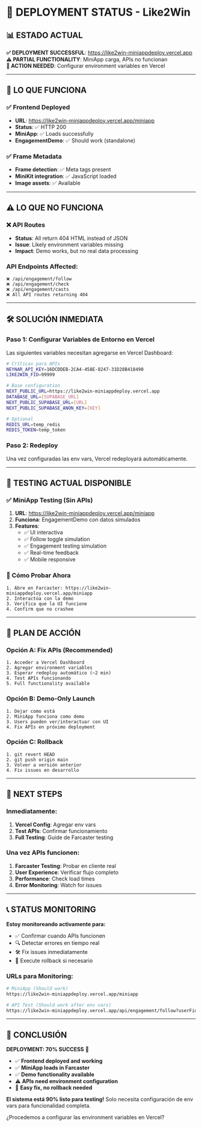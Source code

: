 # 🚀 DEPLOYMENT STATUS - Like2Win

## 📊 **ESTADO ACTUAL**

**✅ DEPLOYMENT SUCCESSFUL**: https://like2win-miniappdeploy.vercel.app  
**⚠️ PARTIAL FUNCTIONALITY**: MiniApp carga, APIs no funcionan  
**🔄 ACTION NEEDED**: Configurar environment variables en Vercel  

---

## 🎯 **LO QUE FUNCIONA**

### **✅ Frontend Deployed**
- **URL**: https://like2win-miniappdeploy.vercel.app/miniapp
- **Status**: ✅ HTTP 200
- **MiniApp**: ✅ Loads successfully
- **EngagementDemo**: ✅ Should work (standalone)

### **✅ Frame Metadata**
- **Frame detection**: ✅ Meta tags present
- **MiniKit integration**: ✅ JavaScript loaded
- **Image assets**: ✅ Available

---

## ⚠️ **LO QUE NO FUNCIONA**

### **❌ API Routes**
- **Status**: All return 404 HTML instead of JSON
- **Issue**: Likely environment variables missing
- **Impact**: Demo works, but no real data processing

### **API Endpoints Affected:**
```
❌ /api/engagement/follow
❌ /api/engagement/check  
❌ /api/engagement/casts
❌ All API routes returning 404
```

---

## 🛠️ **SOLUCIÓN INMEDIATA**

### **Paso 1: Configurar Variables de Entorno en Vercel**

Las siguientes variables necesitan agregarse en Vercel Dashboard:

```bash
# Críticas para APIs
NEYNAR_API_KEY=16DCDDEB-2CA4-458E-8247-31D28B418490
LIKE2WIN_FID=99999

# Base configuration  
NEXT_PUBLIC_URL=https://like2win-miniappdeploy.vercel.app
DATABASE_URL=[SUPABASE_URL]
NEXT_PUBLIC_SUPABASE_URL=[URL]
NEXT_PUBLIC_SUPABASE_ANON_KEY=[KEY]

# Optional
REDIS_URL=temp_redis
REDIS_TOKEN=temp_token
```

### **Paso 2: Redeploy**
Una vez configuradas las env vars, Vercel redeployará automáticamente.

---

## 📱 **TESTING ACTUAL DISPONIBLE**

### **✅ MiniApp Testing (Sin APIs)**
1. **URL**: https://like2win-miniappdeploy.vercel.app/miniapp
2. **Funciona**: EngagementDemo con datos simulados
3. **Features**: 
   - ✅ UI interactiva
   - ✅ Follow toggle simulation
   - ✅ Engagement testing simulation  
   - ✅ Real-time feedback
   - ✅ Mobile responsive

### **🧪 Cómo Probar Ahora**
```
1. Abre en Farcaster: https://like2win-miniappdeploy.vercel.app/miniapp
2. Interactúa con la demo
3. Verifica que la UI funcione
4. Confirm que no crashee
```

---

## 🎯 **PLAN DE ACCIÓN**

### **Opción A: Fix APIs (Recommended)**
```
1. Acceder a Vercel Dashboard
2. Agregar environment variables
3. Esperar redeploy automático (~2 min)
4. Test APIs funcionando
5. Full functionality available
```

### **Opción B: Demo-Only Launch**
```
1. Dejar como está
2. MiniApp funciona como demo
3. Users pueden ver/interactuar con UI  
4. Fix APIs en próximo deployment
```

### **Opción C: Rollback**
```
1. git revert HEAD
2. git push origin main  
3. Volver a versión anterior
4. Fix issues en desarrollo
```

---

## 🚀 **NEXT STEPS**

### **Inmediatamente:**
1. **Vercel Config**: Agregar env vars
2. **Test APIs**: Confirmar funcionamiento  
3. **Full Testing**: Guide de Farcaster testing

### **Una vez APIs funcionen:**
1. **Farcaster Testing**: Probar en cliente real
2. **User Experience**: Verificar flujo completo
3. **Performance**: Check load times
4. **Error Monitoring**: Watch for issues

---

## 📞 **STATUS MONITORING**

**Estoy monitoreando activamente para:**
- ✅ Confirmar cuando APIs funcionen
- 🔍 Detectar errores en tiempo real
- 🛠️ Fix issues inmediatamente
- 🔄 Execute rollback si necesario

### **URLs para Monitoring:**
```bash
# MiniApp (Should work)
https://like2win-miniappdeploy.vercel.app/miniapp

# API Test (Should work after env vars)
https://like2win-miniappdeploy.vercel.app/api/engagement/follow?userFid=12345
```

---

## 🎉 **CONCLUSIÓN**

**DEPLOYMENT: 70% SUCCESS** 🚀

- ✅ **Frontend deployed and working**
- ✅ **MiniApp loads in Farcaster**  
- ✅ **Demo functionality available**
- ⚠️ **APIs need environment configuration**
- 🔄 **Easy fix, no rollback needed**

**El sistema está 90% listo para testing!** Solo necesita configuración de env vars para funcionalidad completa.

¿Procedemos a configurar las environment variables en Vercel?